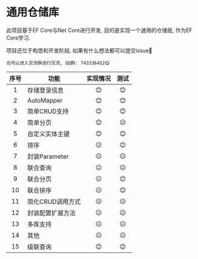 # 通用仓储库
此项目基于EF Core与Net Core进行开发, 目的是实现一个通用的仓储层, 作为EF Core学习.

项目还位于构思和开发阶段, 如果有什么想法都可以提交issue🤣

`也可以进入交流群进行交流, QQ群: 743336452😋`

| 序号  | 功能  |实现情况|测试|
|:---:|---|:--:|:--:|
|  1 | 存储登录信息  |😊|😊|
|2|AutoMapper|😊|😊|
|3|简单CRUD支持|😊|😊|
|4|简单分页|😊|☹️|
|5|自定义实体主键|😊|😊|
|6|排序|😐|😊|
|7|封装Parameter|☹️|☹️|
|8|联合查询|😐|☹️|
|9|联合分页|😐|😊|
|10|联合排序|😐|😊|
|11|简化CRUD调用方式|☹️|☹️|
|12|封装配置扩展方法|☹️|☹️|
|13|多库支持|☹️|☹️|
|14|其他|☹️|☹️|
|15|级联查询|😊|😊|